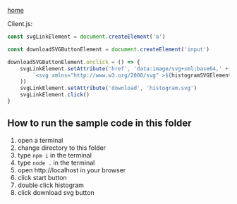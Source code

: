[home](../README.md)

Client.js:
```js
const svgLinkElement = document.createElement('a')

const downloadSVGButtonElement = document.createElement('input')

downloadSVGButtonElement.onclick = () => {
    svgLinkElement.setAttribute('href', 'data:image/svg+xml;base64,' + window.btoa(
        `<svg xmlns="http://www.w3.org/2000/svg" >${histogramSVGElement.innerHTML}</svg>`
    ))
    svgLinkElement.setAttribute('download', 'histogram.svg')
    svgLinkElement.click()
}
```


## How to run the sample code in this folder
1. open a terminal
1. change directory to this folder
1. type `npm i` in the terminal
1. type `node .` in the terminal
1. open http://localhost in your browser
1. click start button
1. double click histogram
1. click download svg button